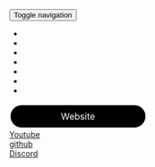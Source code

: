 <html>

<head>
    <meta charset="utf-8">
    <meta name="viewport" content="width=device-width, initial-scale=1.0, shrink-to-fit=no">
    <link rel="stylesheet" href="assets/bootstrap/css/bootstrap.min.css">
    <link rel="stylesheet" href="https://fonts.googleapis.com/css?family=Montserrat:400,400i,700,700i,600,600i">
    <link rel="stylesheet" href="assets/css/Features-Boxed.css">
    <link rel="stylesheet" href="https://cdnjs.cloudflare.com/ajax/libs/baguettebox.js/1.10.0/baguetteBox.min.css">
    <link rel="stylesheet" href="assets/css/Projects-Horizontal.css">
    <link rel="stylesheet" href="assets/css/smoothproducts.css">
</head>

<body>
       <nav class="navbar navbar-light navbar-expand-lg fixed-top bg-white clean-navbar">
        <div class="container"><a class="navbar-brand logo" href="#">                                                                      </a><button class="navbar-toggler" data-toggle="collapse"><span class="sr-only">Toggle navigation</span><span class="navbar-toggler-icon"></span></button><div class="collapse navbar-collapse" id="navcol-1">
    <ul class="nav navbar-nav ml-auto">
         <li role="presentation" class="nav-item"><a class="nav-link"></a></li>
        <li role="presentation" class="nav-item"><a class="nav-link active"></a></li> 
        <li role="presentation" class="nav-item"><a class="nav-link" > ‎</a></li>
        <li role="presentation" class="nav-item"><a class="nav-link" > ‎</a></li>
        <li role="presentation" class="nav-item"><a class="nav-link" > ‎</a></li>
        <li role="presentation" class="nav-item"><a class="nav-link active" href="about"> ‎</a></li>
        <li role="presentation" class="nav-item"></li>
    </ul>
</div></div>
   <style>
.Rbutton {
  background-color: #000000;
  border: 50px;
  color: white;
  padding: 10px 90px;
  text-align: center;
  text-decoration: none;
  display: inline-block;
  font-size: 16px;
  margin: 4px 2px;
  cursor: pointer;
  border-radius: 25px;
}
</style>
    </nav>
    <div class=" "> 
        <div class="container">
            <div class="  "> 
               <div class="col-sm-6 col-lg-4">
                 <div class="card clean-card text-center">
               <div class="card-body info"><a href="https://duui3111.github.io/Home" class="Rbutton">Website</a></div>        
               </div>
              </div>
            </div>
        </div>
    </div>
    <main class="page"></main>
    <section class="clean-block about-us">
        <div class="container">
            <div class="block-heading"></div>
            <div class="row justify-content-center">
                <div class="col-sm-6 col-lg-4">
                    <div class="card clean-card text-center">
                        <div class="card-body info"><a href="https://www.youtube.com/channel/UCYvfm2YP2Q77WuRWCHHVYwQ?view_as=subscriber" class="button">Youtube</a></div>
                    </div>
                </div>
                <div class="col-sm-6 col-lg-4">
                    <div class="card clean-card text-center">
                        <div class="card-body info"><a href="https://github.com/Duui3111" class="button">github</a></div>
                    </div>
                </div>
                <div class="col-sm-6 col-lg-4">
                    <div class="card clean-card text-center">
                        <div class="card-body info"><a href="https://discord.gg/r9zHtSn" class="button">Discord</a></div>
                    </div>
                </div>
            </div>
        </div>
    </section>
    <div class="box"></div>
    <script src="assets/js/jquery.min.js"></script>
    <script src="assets/bootstrap/js/bootstrap.min.js"></script>
    <script src="https://cdnjs.cloudflare.com/ajax/libs/baguettebox.js/1.10.0/baguetteBox.min.js"></script>
    <script src="assets/js/smoothproducts.min.js"></script>
    <script src="assets/js/theme.js"></script> 
</body>

</html>
